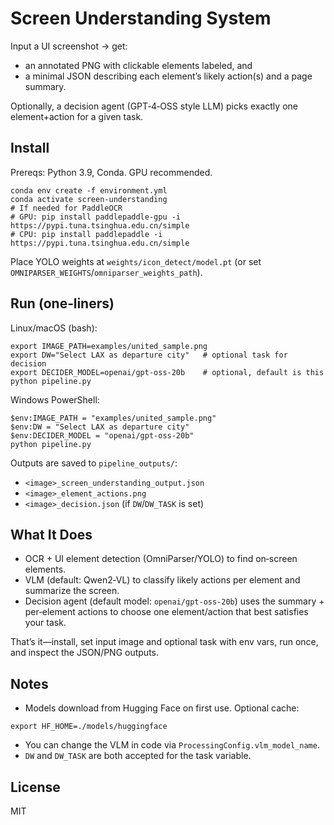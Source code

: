 # Screen Understanding System

Input a UI screenshot → get:
- an annotated PNG with clickable elements labeled, and
- a minimal JSON describing each element’s likely action(s) and a page summary.

Optionally, a decision agent (GPT‑4‑OSS style LLM) picks exactly one element+action for a given task.

## Install

Prereqs: Python 3.9, Conda. GPU recommended.

```
conda env create -f environment.yml
conda activate screen-understanding
# If needed for PaddleOCR
# GPU: pip install paddlepaddle-gpu -i https://pypi.tuna.tsinghua.edu.cn/simple
# CPU: pip install paddlepaddle -i https://pypi.tuna.tsinghua.edu.cn/simple
```

Place YOLO weights at `weights/icon_detect/model.pt` (or set `OMNIPARSER_WEIGHTS`/`omniparser_weights_path`).

## Run (one‑liners)

Linux/macOS (bash):
```
export IMAGE_PATH=examples/united_sample.png
export DW="Select LAX as departure city"   # optional task for decision
export DECIDER_MODEL=openai/gpt-oss-20b    # optional, default is this
python pipeline.py
```

Windows PowerShell:
```
$env:IMAGE_PATH = "examples/united_sample.png"
$env:DW = "Select LAX as departure city"
$env:DECIDER_MODEL = "openai/gpt-oss-20b"
python pipeline.py
```

Outputs are saved to `pipeline_outputs/`:
- `<image>_screen_understanding_output.json`
- `<image>_element_actions.png`
- `<image>_decision.json` (if `DW`/`DW_TASK` is set)

## What It Does

- OCR + UI element detection (OmniParser/YOLO) to find on‑screen elements.
- VLM (default: Qwen2‑VL) to classify likely actions per element and summarize the screen.
- Decision agent (default model: `openai/gpt-oss-20b`) uses the summary + per‑element actions to choose one element/action that best satisfies your task.

That’s it—install, set input image and optional task with env vars, run once, and inspect the JSON/PNG outputs.

## Notes

- Models download from Hugging Face on first use. Optional cache:
```
export HF_HOME=./models/huggingface
```
- You can change the VLM in code via `ProcessingConfig.vlm_model_name`.
- `DW` and `DW_TASK` are both accepted for the task variable.

## License

MIT
